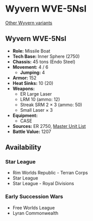 # Wyvern WVE-5Nsl

[Other Wyvern variants](../wyvern.md)

## Wyvern WVE-5Nsl
- **Role:** Missile Boat
- **Tech Base:** Inner Sphere (2750)
- **Chassis:** 45 tons (Endo Steel)
- **Movement:** 4 / 6
  - **Jumping:** 4
- **Armor:** 152
- **Heat Sinks:** 10 (20)
- **Weapons:**
  - ER Large Laser
  - LRM 10 (ammo: 12)
  - Streak SRM 2 × 3 (ammo: 50)
  - Small Laser × 3
- **Equipment:**
  - CASE
- **Sources:** ER 2750, [Master Unit List](http://masterunitlist.info/Unit/Details/5875/wyvern-wve-5nsl)
- **Battle Value:** 1207

## Availability

### Star League
- Rim Worlds Republic - Terran Corps
- Star League
- Star League - Royal Divisions

### Early Succession Wars
- Free Worlds League
- Lyran Commonwealth

